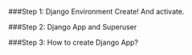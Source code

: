 ###Step 1: Django Environment Create! And activate.



###Step 2: Django App and Superuser



###Step 3: How to create Django App?